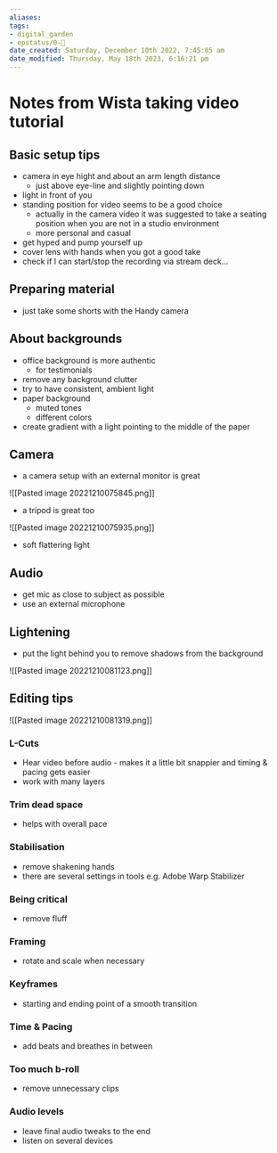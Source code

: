```yaml
---
aliases: 
tags: 
- digital_garden
- epstatus/0-🌰
date_created: Saturday, December 10th 2022, 7:45:05 am
date_modified: Thursday, May 18th 2023, 6:16:21 pm
---
```

# Notes from Wista taking video tutorial


## Basic setup tips
+ camera in eye hight and about an arm length distance
	+ just above eye-line and slightly pointing down
+ light in front of you
+ standing position for video seems to be a good choice
	+ actually in the camera video it was suggested to take a seating position when you are not in a studio environment
	+ more personal and casual
+ get hyped and pump yourself up
+ cover lens with hands when you got a good take
+ check if I can start/stop the recording via stream deck...

## Preparing material
* just take some shorts with the Handy camera

## About backgrounds
* office background is more authentic
	* for testimonials
* remove any background clutter
* try to have consistent, ambient light
* paper background
	* muted tones
	* different colors
* create gradient with a light pointing to the middle of the paper

## Camera
+ a camera setup with an external monitor is great

![[Pasted image 20221210075845.png]]

+ a tripod is great too

![[Pasted image 20221210075935.png]]

+ soft flattering light

## Audio
+ get mic as close to subject as possible
+ use an external microphone

## Lightening
+ put the light behind you to remove shadows from the background

![[Pasted image 20221210081123.png]]


## Editing tips
![[Pasted image 20221210081319.png]]

### L-Cuts
+ Hear video before audio - makes it a little bit snappier and timing & pacing gets easier
+ work with many layers
### Trim dead space
+ helps with overall pace
### Stabilisation
+ remove shakening hands
+ there are several settings in tools e.g. Adobe Warp Stabilizer
### Being critical
+ remove fluff
### Framing
+ rotate and scale when necessary
### Keyframes
+ starting and ending point of a smooth transition
### Time & Pacing
+ add beats and breathes in between
### Too much b-roll
+ remove unnecessary clips
### Audio levels
+ leave final audio tweaks to the end
+ listen on several devices

